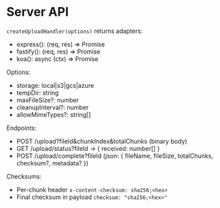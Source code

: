 # Server API

`createUploadHandler(options)` returns adapters:
- express(): (req, res) => Promise<void>
- fastify(): (req, res) => Promise<void>
- koa(): async (ctx) => Promise<void>

Options:
- storage: local|s3|gcs|azure
- tempDir: string
- maxFileSize?: number
- cleanupInterval?: number
- allowMimeTypes?: string[]

Endpoints:
- POST /upload?fileId&chunkIndex&totalChunks (binary body)
- GET  /upload/status?fileId -> { received: number[] }
- POST /upload/complete?fileId (json: { fileName, fileSize, totalChunks, checksum?, metadata? })

Checksums:
- Per-chunk header `x-content-checksum: sha256;<hex>`
- Final checksum in payload `checksum: "sha256;<hex>"`
